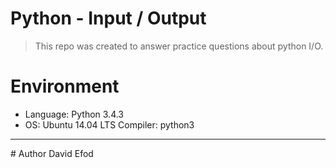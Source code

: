 # Python - Input / Output
> This repo was created to answer practice questions about python I/O.

# Environment
* Language: Python 3.4.3
* OS: Ubuntu 14.04 LTS
Compiler: python3
<hr>
# Author
David Efod

